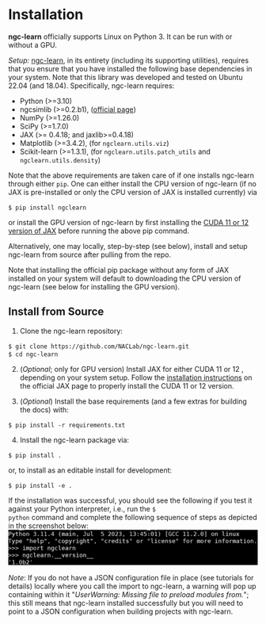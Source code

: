 # Installation

**ngc-learn** officially supports Linux on Python 3. It can be run with or
without a GPU.

<i>Setup:</i> <a href="https://github.com/NACLab/ngc-learn">ngc-learn</a>,
in its entirety (including its supporting utilities),
requires that you ensure that you have installed the following base dependencies in
your system. Note that this library was developed and tested on Ubuntu 22.04 (and 18.04).
Specifically, ngc-learn requires:
* Python (>=3.10)
* ngcsimlib (>=0.2.b1), (<a href="https://github.com/NACLab/ngc-sim-lib">official page</a>)
* NumPy (>=1.26.0)
* SciPy (>=1.7.0)
* JAX (>= 0.4.18; and jaxlib>=0.4.18) <!--(tested for cuda 11.8)-->
* Matplotlib (>=3.4.2), (for `ngclearn.utils.viz`)
* Scikit-learn (>=1.3.1), (for `ngclearn.utils.patch_utils` and `ngclearn.utils.density`)

Note that the above requirements are taken care of if one installs ngc-learn
through either `pip`. One can either install the CPU version of ngc-learn (if no JAX is
pre-installed or only the CPU version of JAX is installed currently) via
```console
$ pip install ngclearn
```

or install the GPU version of ngc-learn by first installing the
<a href="https://jax.readthedocs.io/en/latest/installation.html">CUDA 11 or 12
version of JAX</a> before running the above pip command.

Alternatively, one may locally, step-by-step (see below), install and setup
ngc-learn from source after pulling from the repo.

Note that installing the official pip package without any form of JAX installed
on your system will default to downloading the CPU version of ngc-learn (see
below for installing the GPU version).

## Install from Source

1. Clone the ngc-learn repository:
```console
$ git clone https://github.com/NACLab/ngc-learn.git
$ cd ngc-learn
```

2. (<i>Optional</i>; only for GPU version) Install JAX for either CUDA 11 or 12 , depending
   on your system setup. Follow the
   <a href="https://jax.readthedocs.io/en/latest/installation.html">installation instructions</a>
   on the official JAX page to properly install the CUDA 11 or 12 version.

3. (<i>Optional</i>) Install the base requirements (and a few extras for building
  the docs) with:
```console
$ pip install -r requirements.txt
```

4. Install the ngc-learn package via:
```console
$ pip install .
```
or, to install as an editable install for development:
```console
$ pip install -e .
```

If the installation was successful, you should see the following if you test
it against your Python interpreter, i.e., run the <code>$ python</code> command
and complete the following sequence of steps as depicted in the screenshot below:<br>
<img src="images/test_ngclearn_install.png" width="512">

<i>Note</i>: If you do not have a JSON configuration file in place (see tutorials
for details) locally where you call the import to ngc-learn, a warning will pop
up containing within it "<i>UserWarning: Missing file to preload modules from.</i>";
this still means that ngc-learn installed successfully but you will need to
point to a JSON configuration when building projects with ngc-learn.

<!--
After installation, you can also run the tests in the directory `/tests/`, specifically
```console
$ python test_identity.py
```
and should see that all the basic assertion tests yield pass as follows:

<img src="images/test_run_output.png" width="512">

(Note: Running the others, e.g., `test_gen_dynamics.py` and `test_harmonium.py`,
should also result in passing conditions as well.)


## A Note on Simulating with the GPU or CPU

Simulations using ngc-learn can be run on either the CPU or GPU (currently, in this
version of ngc-learn, there is no multi-CPU/GPU support) by writing code near
the top of your general simulation scripts as follows:

```python
mid = -1 # the gpu_id (run nivida-smi to find your system's GPU identifiers)
if mid >= 0:
    print(" > Using GPU ID {0}".format(mid))
    os.environ["CUDA_VISIBLE_DEVICES"]="{0}".format(mid)'
    gpu_tag = '/GPU:0'
else:
    os.environ["CUDA_VISIBLE_DEVICES"]="-1"
    gpu_tag = '/CPU:0'

...other non-initialization/simulation code goes here...

with tf.device(gpu_tag): # forces code below here to reisde on GPU with identifer "mid"
    ...initialization and simulation code goes here...

```

where `mid = -1` triggers a CPU-only simulation while `mid >= 0` would trigger
a GPU simulation based on the identifier provided (an `mid = 0` would force the
simulation to take place on GPU with an identifier of `0` -- you can query the
identifiers of what GPUs your system houses with the bash command `$ nvidia-smi`).

Note that, as shown in the code snippet above, later on in your script, before the
code you write that executes things such as
initializing NGC graphs or simulating the NGC systems (learning, inference, etc.),
it is recommended to place a with-statement before the relevant code (which
forces the execution of the following code indented underneath the with-statement
to reside on the GPU with the identifier you provided.)
-->
